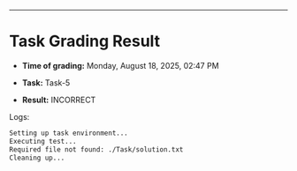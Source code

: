 
---
# Task Grading Result

- **Time of grading:** Monday, August 18, 2025, 02:47 PM

- **Task:** Task-5

- **Result:** INCORRECT


Logs:
```bash
Setting up task environment...
Executing test...
Required file not found: ./Task/solution.txt
Cleaning up...
```
